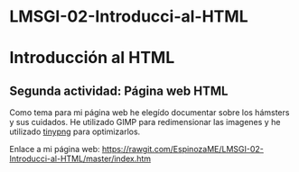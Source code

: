 # LMSGI-02-Introducci-al-HTML

# Introducción al HTML

## Segunda actividad: **Página web HTML**

Como tema para mi página web he elegído documentar sobre los hámsters y sus cuidados.
He utilizado GIMP para redimensionar las imagenes y he utilizado [tinypng](tinypng.com) para optimizarlos.

Enlace a mi página web: https://rawgit.com/EspinozaME/LMSGI-02-Introducci-al-HTML/master/index.htm
